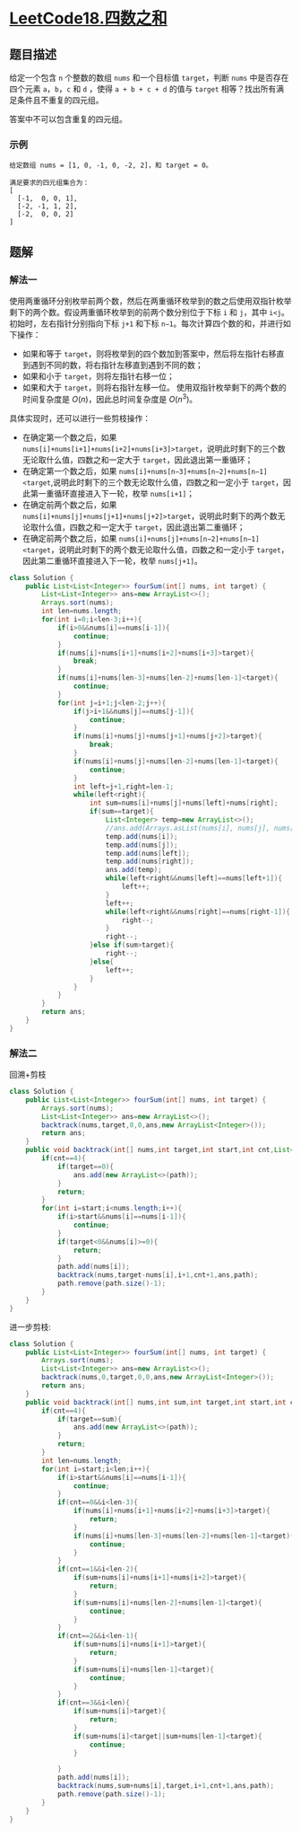 # [LeetCode18.四数之和](https://leetcode-cn.com/problems/4sum/)
## 题目描述
给定一个包含 `n` 个整数的数组 `nums` 和一个目标值 `target`，判断 `nums` 中是否存在四个元素 `a`，`b`，`c` 和 `d` ，使得 `a + b + c + d` 的值与 `target` 相等？找出所有满足条件且不重复的四元组。

答案中不可以包含重复的四元组。

### 示例
```
给定数组 nums = [1, 0, -1, 0, -2, 2]，和 target = 0。

满足要求的四元组集合为：
[
  [-1,  0, 0, 1],
  [-2, -1, 1, 2],
  [-2,  0, 0, 2]
]
```
## 题解
### 解法一
使用两重循环分别枚举前两个数，然后在两重循环枚举到的数之后使用双指针枚举剩下的两个数。假设两重循环枚举到的前两个数分别位于下标 `i` 和 `j`，其中 `i<j`。初始时，左右指针分别指向下标 `j+1` 和下标 `n−1`。每次计算四个数的和，并进行如下操作：

- 如果和等于 `target`，则将枚举到的四个数加到答案中，然后将左指针右移直到遇到不同的数，将右指针左移直到遇到不同的数；
- 如果和小于 `target`，则将左指针右移一位；
- 如果和大于 `target`，则将右指针左移一位。
使用双指针枚举剩下的两个数的时间复杂度是 $O(n)$，因此总时间复杂度是 $O(n^3)$。

具体实现时，还可以进行一些剪枝操作：

- 在确定第一个数之后，如果 `nums[i]+nums[i+1]+nums[i+2]+nums[i+3]>target`，说明此时剩下的三个数无论取什么值，四数之和一定大于 `target`，因此退出第一重循环；
- 在确定第一个数之后，如果 `nums[i]+nums[n−3]+nums[n−2]+nums[n−1]<target`,说明此时剩下的三个数无论取什么值，四数之和一定小于 `target`，因此第一重循环直接进入下一轮，枚举 `nums[i+1]`；
- 在确定前两个数之后，如果 `nums[i]+nums[j]+nums[j+1]+nums[j+2]>target`，说明此时剩下的两个数无论取什么值，四数之和一定大于 `target`，因此退出第二重循环；
- 在确定前两个数之后，如果 `nums[i]+nums[j]+nums[n−2]+nums[n−1]<target`，说明此时剩下的两个数无论取什么值，四数之和一定小于 `target`，因此第二重循环直接进入下一轮，枚举 `nums[j+1]`。

```java
class Solution {
    public List<List<Integer>> fourSum(int[] nums, int target) {
        List<List<Integer>> ans=new ArrayList<>();
        Arrays.sort(nums);
        int len=nums.length;
        for(int i=0;i<len-3;i++){
            if(i>0&&nums[i]==nums[i-1]){
                continue;
            }
            if(nums[i]+nums[i+1]+nums[i+2]+nums[i+3]>target){
                break;
            }
            if(nums[i]+nums[len-3]+nums[len-2]+nums[len-1]<target){
                continue;
            }
            for(int j=i+1;j<len-2;j++){
                if(j>i+1&&nums[j]==nums[j-1]){
                    continue;
                }
                if(nums[i]+nums[j]+nums[j+1]+nums[j+2]>target){
                    break;
                }
                if(nums[i]+nums[j]+nums[len-2]+nums[len-1]<target){
                    continue;
                }
                int left=j+1,right=len-1;
                while(left<right){
                    int sum=nums[i]+nums[j]+nums[left]+nums[right];
                    if(sum==target){
                        List<Integer> temp=new ArrayList<>();
                        //ans.add(Arrays.asList(nums[i], nums[j], nums[left], nums[right]));
                        temp.add(nums[i]);
                        temp.add(nums[j]);
                        temp.add(nums[left]);
                        temp.add(nums[right]);
                        ans.add(temp);
                        while(left<right&&nums[left]==nums[left+1]){
                            left++;
                        }
                        left++;
                        while(left<right&&nums[right]==nums[right-1]){
                            right--;
                        }
                        right--;
                    }else if(sum>target){
                        right--;
                    }else{
                        left++;
                    }
                }
            }
        }
        return ans;
    }
}
```
### 解法二
回溯+剪枝
```java
class Solution {
    public List<List<Integer>> fourSum(int[] nums, int target) {
        Arrays.sort(nums);
        List<List<Integer>> ans=new ArrayList<>();
        backtrack(nums,target,0,0,ans,new ArrayList<Integer>());
        return ans;
    }
    public void backtrack(int[] nums,int target,int start,int cnt,List<List<Integer>> ans,List<Integer> path){
        if(cnt==4){
            if(target==0){
                ans.add(new ArrayList<>(path));
            }
            return;
        }
        for(int i=start;i<nums.length;i++){
            if(i>start&&nums[i]==nums[i-1]){
                continue;
            }
            if(target<0&&nums[i]>=0){
                return;
            }
            path.add(nums[i]);
            backtrack(nums,target-nums[i],i+1,cnt+1,ans,path);
            path.remove(path.size()-1);
        }
    }
}
```
进一步剪枝:
```java
class Solution {
    public List<List<Integer>> fourSum(int[] nums, int target) {
        Arrays.sort(nums);
        List<List<Integer>> ans=new ArrayList<>();
        backtrack(nums,0,target,0,0,ans,new ArrayList<Integer>());
        return ans;
    }
    public void backtrack(int[] nums,int sum,int target,int start,int cnt,List<List<Integer>> ans,List<Integer> path){
        if(cnt==4){
            if(target==sum){
                ans.add(new ArrayList<>(path));
            }
            return;
        }
        int len=nums.length;
        for(int i=start;i<len;i++){
            if(i>start&&nums[i]==nums[i-1]){
                continue;
            }
            if(cnt==0&&i<len-3){
                if(nums[i]+nums[i+1]+nums[i+2]+nums[i+3]>target){
                    return;
                }
                if(nums[i]+nums[len-3]+nums[len-2]+nums[len-1]<target){
                    continue;
                }
            }
            if(cnt==1&&i<len-2){
                if(sum+nums[i]+nums[i+1]+nums[i+2]>target){
                    return;
                }
                if(sum+nums[i]+nums[len-2]+nums[len-1]<target){
                    continue;
                }
            }
            if(cnt==2&&i<len-1){
                if(sum+nums[i]+nums[i+1]>target){
                    return;
                }
                if(sum+nums[i]+nums[len-1]<target){
                    continue;
                }
            }
            if(cnt==3&&i<len){
                if(sum+nums[i]>target){
                    return;
                }
                if(sum+nums[i]<target||sum+nums[len-1]<target){
                    continue;
                }

            }
            path.add(nums[i]);
            backtrack(nums,sum+nums[i],target,i+1,cnt+1,ans,path);
            path.remove(path.size()-1);
        }
    }
}
```